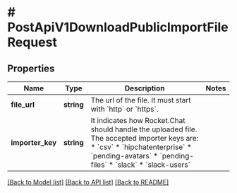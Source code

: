 # # PostApiV1DownloadPublicImportFileRequest

## Properties

Name | Type | Description | Notes
------------ | ------------- | ------------- | -------------
**file_url** | **string** | The url of the file. It must start with &#x60;http&#x60; or &#x60;https&#x60;. |
**importer_key** | **string** | It indicates how Rocket.Chat should handle the uploaded file. The accepted importer keys are:   * &#x60;csv&#x60;   * &#x60;hipchatenterprise&#x60;   * &#x60;pending-avatars&#x60;   * &#x60;pending-files&#x60;   * &#x60;slack&#x60;   * &#x60;slack-users&#x60; |

[[Back to Model list]](../../README.md#models) [[Back to API list]](../../README.md#endpoints) [[Back to README]](../../README.md)

